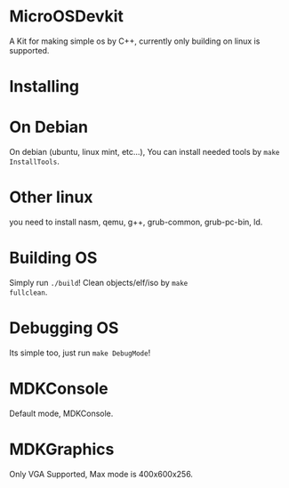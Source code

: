# MicroOSDevkit
A Kit for making simple os by C++, currently only building on linux is supported.

# Installing

# On Debian
On debian (ubuntu, linux mint, etc...), You can install needed tools by
<code>make InstallTools</code>.

# Other linux
you need to install nasm, qemu, g++, grub-common, grub-pc-bin, ld.

# Building OS
Simply run <code>./build</code>!
Clean objects/elf/iso by <code>make fullclean</code>.

# Debugging OS
Its simple too, just run <code>make DebugMode</code>!

# MDKConsole
Default mode, MDKConsole.

# MDKGraphics
Only VGA Supported, Max mode is 400x600x256.